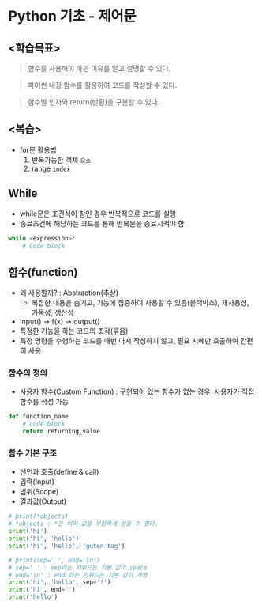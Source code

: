 # Python 기초 - 제어문

## <학습목표>

> 함수를 사용해야 하는 이유를 알고 설명할 수 있다.

> 파이썬 내장 함수를 활용하여 코드를 작성할 수 있다.

> 함수별 인자와 return(반환)을 구분할 수 있다.


## <복습>
- for문 활용법
    1. 반복가능한 객체 `요소`
    2. range `index`

## While
- while문은 조건식이 참인 경우 반복적으로 코드를 실행
- 종료조건에 해당하는 코드를 통해 반복문을 종료시켜야 함
```  python
while <expression>:
    # Code block
```

## 함수(function)
- 왜 사용할까? : Abstraction(추상)
    - 복잡한 내용을 숨기고, 기능에 집중하여 사용할 수 있음(블랙박스), 재사용성, 가독성, 생산성
- input() → f(x) → output()
- 특정한 기능을 하는 코드의 조각(묶음)
- 특정 명령을 수행하는 코드를 매번 다시 작성하지 않고, 필요 시에만 호출하여 간편히 사용

### 함수의 정의
- 사용자 함수(Custom Function) : 구현되어 있는 함수가 없는 경우, 사용자가 직접 함수를 작성 가능
``` python
def function_name
    # code block
    return returning_value
```
### 함수 기본 구조
- 선언과 호출(define & call)
- 입력(Input)
- 범위(Scope)
- 결과값(Output)

``` python
# print(*objects)
# *objects : *은 여러 값을 무한하게 받을 수 있다.
print('hi')
print('hi', 'hello')
print('hi', 'hello', 'guten tag')

# print(sep=' ', end='\n')
# sep=' ' : sep라는 키워드는 기본 값이 space
# end='\n' : end 라는 키워드는 기본 값이 개행
print('hi', 'hello', sep='!')
print('hi', end='')
print('hello')
```